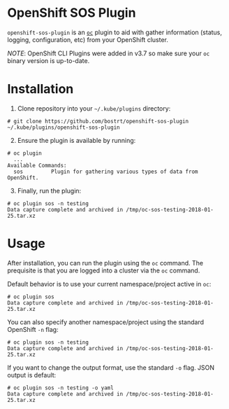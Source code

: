 # OpenShift SOS Plugin

`openshift-sos-plugin` is an [`oc`](https://docs.openshift.org/latest/cli_reference/index.html) plugin to aid with gather information (status, logging, configuration, etc) from your OpenShift cluster. 

*NOTE*: OpenShift CLI Plugins were added in v3.7 so make sure your `oc` binary version is up-to-date.

# Installation

1. Clone repository into your `~/.kube/plugins` directory:
```
# git clone https://github.com/bostrt/openshift-sos-plugin ~/.kube/plugins/openshift-sos-plugin
```
2. Ensure the plugin is available by running:
```
# oc plugin
  ...
Available Commands:
  sos         Plugin for gathering various types of data from OpenShift.
```
3. Finally, run the plugin:
```
# oc plugin sos -n testing
Data capture complete and archived in /tmp/oc-sos-testing-2018-01-25.tar.xz
```
# Usage

After installation, you can run the plugin using the `oc` command. The prequisite is that you are logged into a cluster via the `oc` command.

Default behavior is to use your current namespace/project active in `oc`:
```
# oc plugin sos
Data capture complete and archived in /tmp/oc-sos-testing-2018-01-25.tar.xz
```

You can also specify another namespace/project using the standard OpenShift `-n` flag:
```
# oc plugin sos -n testing
Data capture complete and archived in /tmp/oc-sos-testing-2018-01-25.tar.xz
```

If you want to change the output format, use the standard `-o` flag. JSON output is default:
```
# oc plugin sos -n testing -o yaml
Data capture complete and archived in /tmp/oc-sos-testing-2018-01-25.tar.xz
```
